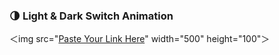 <h3>🌗 Light & Dark Switch Animation</h3>

＜img src="[Paste Your Link Here](https://github.com/user-attachments/assets/76770d78-4636-444b-813f-553425833435)" width="500" height="100"＞


